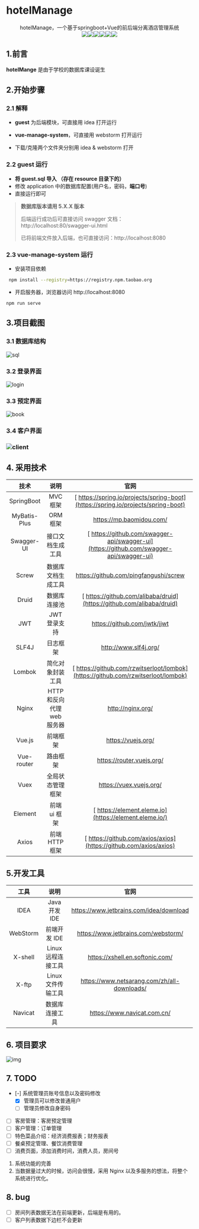 # hotelManage

<p align="center">
   hotelManage，一个基于springboot+Vue的前后端分离酒店管理系统
  	<br>
    <img src="https://img.shields.io/badge/jdk-1.8+-brightgreen.svg" ></img><img src="https://img.shields.io/badge/springboot-2.3.1-brightgreen.svg" ></img><img src="https://img.shields.io/badge/mybatisplus-3.3.2-brightgreen.svg" ></img><img src="https://img.shields.io/badge/swagger-2.9.2-brightgreen.svg" ></img><img src="https://img.shields.io/badge/vue-2.6.10-brightgreen.svg" ></img><img src="https://img.shields.io/badge/elementui-2.8.2-brightgreen.svg" ></img>
</p>

## 1.前言

**hotelMange** 是由于学校的数据库课设诞生

## 2.开始步骤

### 2.1 解释

- **guest** 为后端模块，可直接用 idea 打开运行

- **vue-manage-system**，可直接用 webstorm 打开运行
- 下载/克隆两个文件夹分别用 idea & webstorm 打开

### 2.2 guest 运行

- **将 guest.sql 导入 （存在 resource 目录下的）**
- 修改 application 中的数据库配置(用户名，密码，**端口号**)
- 直接运行即可

> **数据库版本请用 5.X.X 版本**
>
> 后端运行成功后可直接访问 swagger 文档：http://localhost:80/swagger-ui.html
>
> 已将前端文件放入后端，也可直接访问：http://localhost:8080

### 2.3 vue-manage-system 运行

- 安装项目依赖

```bash
 npm install --registry=https://registry.npm.taobao.org
```

- 开启服务器，浏览器访问 http://localhost:8080

```
npm run serve
```

## 3.项目截图

### 3.1 数据库结构

![sql](https://cdn.jsdelivr.net/gh/looniink/image/sql.png)

### 3.2 登录界面

![login](https://cdn.jsdelivr.net/gh/looniink/image/hotellogin.png)

### 3.3 预定界面

![book](https://cdn.jsdelivr.net/gh/looniink/image/book.png)

### 3.4 客户界面

### ![client](https://cdn.jsdelivr.net/gh/looniink/image/client.png)

## 4. 采用技术

|     技术     |            说明            |                                          官网                                           |
| :----------: | :------------------------: | :-------------------------------------------------------------------------------------: |
|  SpringBoot  |          MVC 框架          |    [ https://spring.io/projects/spring-boot](https://spring.io/projects/spring-boot)    |
| MyBatis-Plus |          ORM 框架          |                                https://mp.baomidou.com/                                 |
|  Swagger-UI  |      接口文档生成工具      | [ https://github.com/swagger-api/swagger-ui](https://github.com/swagger-api/swagger-ui) |
|    Screw     |     数据库文档生成工具     |                          https://github.com/pingfangushi/screw                          |
|    Druid     |        数据库连接池        |          [ https://github.com/alibaba/druid](https://github.com/alibaba/druid)          |
|     JWT      |        JWT 登录支持        |                              https://github.com/jwtk/jjwt                               |
|    SLF4J     |          日志框架          |                                  http://www.slf4j.org/                                  |
|    Lombok    |      简化对象封装工具      |    [ https://github.com/rzwitserloot/lombok](https://github.com/rzwitserloot/lombok)    |
|    Nginx     | HTTP 和反向代理 web 服务器 |                                    http://nginx.org/                                    |
|    Vue.js    |          前端框架          |                                   https://vuejs.org/                                    |
|  Vue-router  |          路由框架          |                                https://router.vuejs.org/                                |
|     Vuex     |      全局状态管理框架      |                                 https://vuex.vuejs.org/                                 |
|   Element    |        前端 ui 框架        |                 [ https://element.eleme.io](https://element.eleme.io/)                  |
|    Axios     |       前端 HTTP 框架       |            [ https://github.com/axios/axios](https://github.com/axios/axios)            |

## 5.开发工具

|   工具   |        说明        |                    官网                     |
| :------: | :----------------: | :-----------------------------------------: |
|   IDEA   |   Java 开发 IDE    |   https://www.jetbrains.com/idea/download   |
| WebStorm |    前端开发 IDE    |     https://www.jetbrains.com/webstorm/     |
| X-shell  | Linux 远程连接工具 |       https://xshell.en.softonic.com/       |
|  X-ftp   | Linux 文件传输工具 | https://www.netsarang.com/zh/all-downloads/ |
| Navicat  |   数据库连接工具   |         https://www.navicat.com.cn/         |

## 6. 项目要求

![img](../hotelManage/img/03.jpeg)

## 7. TODO

- [-] 系统管理员账号信息以及密码修改
  - [x] 管理员可以修改普通用户
  - [ ] 管理员修改自身密码
- [ ] 客房管理：客房预定管理
- [ ] 客户管理：订单管理
- [ ] 特色菜品介绍：经济消费报表；财务报表
- [ ] 餐桌预定管理、餐饮消费管理
- [ ] 消费页面，添加消费时间，消费人员，房间号

1. 系统功能的完善
2. 当数据量过大的时候，访问会很慢，采用 Nginx
   以及多服务的想法，将整个系统进行优化。

## 8. bug

- [ ] 房间列表数据无法在前端更新，后端是有用的。
- [ ] 客户列表数据下边栏不会更新
